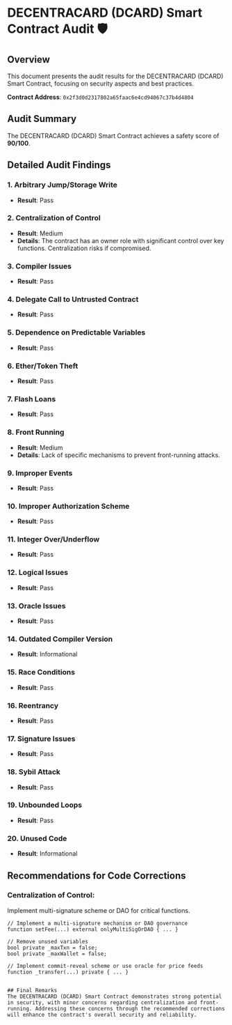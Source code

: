 # DECENTRACARD (DCARD) Smart Contract Audit 🛡️

## Overview
This document presents the audit results for the DECENTRACARD (DCARD) Smart Contract, focusing on security aspects and best practices.

**Contract Address**: `0x2f3d0d2317802a65faac6e4cd94067c37b4d4804`

## Audit Summary
The DECENTRACARD (DCARD) Smart Contract achieves a safety score of **90/100**.

## Detailed Audit Findings

### 1. Arbitrary Jump/Storage Write
- **Result**: Pass

### 2. Centralization of Control
- **Result**: Medium
- **Details**: The contract has an owner role with significant control over key functions. Centralization risks if compromised.

### 3. Compiler Issues
- **Result**: Pass

### 4. Delegate Call to Untrusted Contract
- **Result**: Pass

### 5. Dependence on Predictable Variables
- **Result**: Pass

### 6. Ether/Token Theft
- **Result**: Pass

### 7. Flash Loans
- **Result**: Pass

### 8. Front Running
- **Result**: Medium
- **Details**: Lack of specific mechanisms to prevent front-running attacks.

### 9. Improper Events
- **Result**: Pass

### 10. Improper Authorization Scheme
- **Result**: Pass

### 11. Integer Over/Underflow
- **Result**: Pass

### 12. Logical Issues
- **Result**: Pass

### 13. Oracle Issues
- **Result**: Pass

### 14. Outdated Compiler Version
- **Result**: Informational

### 15. Race Conditions
- **Result**: Pass

### 16. Reentrancy
- **Result**: Pass

### 17. Signature Issues
- **Result**: Pass

### 18. Sybil Attack
- **Result**: Pass

### 19. Unbounded Loops
- **Result**: Pass

### 20. Unused Code
- **Result**: Informational

## Recommendations for Code Corrections

### Centralization of Control:
Implement multi-signature scheme or DAO for critical functions.

```solidity
// Implement a multi-signature mechanism or DAO governance
function setFee(...) external onlyMultiSigOrDAO { ... }

// Remove unused variables
bool private _maxTxn = false;
bool private _maxWallet = false;

// Implement commit-reveal scheme or use oracle for price feeds
function _transfer(...) private { ... }


## Final Remarks
The DECENTRACARD (DCARD) Smart Contract demonstrates strong potential in security, with minor concerns regarding centralization and front-running. Addressing these concerns through the recommended corrections will enhance the contract's overall security and reliability.
